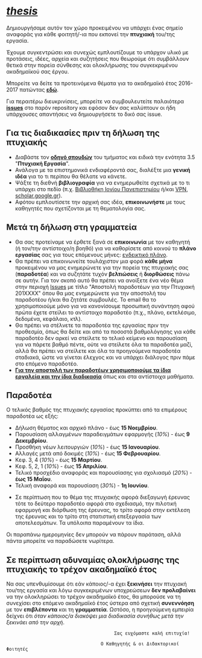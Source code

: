 # *[thesis](https://github.com/courses-ionio/thesis)*


Δημιουργήσαμε αυτόν τον χώρο προκειμένου να υπάρχει ένας σημείο αναφοράς για κάθε φοιτητή/-ια που εκπονεί την **πτυχιακή** του/της εργασία.

Έχουμε συγκεντρώσει και συνεχώς εμπλουτίζουμε το υπάρχον υλικό με προτάσεις, ιδέες, αρχεία και συζητήσεις που θεωρούμε ότι συμβάλλουν θετικά στην πορεία σύνθεσης και ολοκλήρωσης του συγκεκριμένου ακαδημαϊκού σας έργου.

Μπορείτε να δείτε τα προτεινόμενα θέματα για το ακαδημαϊκό έτος 2016-2017 πατώντας [**εδώ**](https://docs.google.com/spreadsheets/d/1ONzUNgHrYxZ23YdtDsfxNh8o4w0_Cg7BC9qc9ScX244/edit#gid=0).

Για περαιτέρω διευκρινίσεις, μπορείτε να συμβουλευτείτε παλαιότερα **[issues](https://github.com/courses-ionio/thesis/issues)** στο παρόν repository και εφόσον δεν σας καλύπτουν οι ήδη υπάρχουσες απαντήσεις να δημιουργήσετε το δικό σας issue.


## Για τις διαδικασίες πριν τη δήλωση της πτυχιακής

* Διαβάστε τον [**οδηγό σπουδών**](http://di.ionio.gr/wp-content/uploads/2016/09/OS_2016-2017-final.pdf) του τμήματος και ειδικά την ενότητα 3.5 "**Πτυχιακή Εργασία**".
* Ανάλογα με τα επιστημονικά ενδιαφέροντά σας, διαλέξτε μια **γενική ιδέα** για το τι περίπου θα θέλατε να κάνετε.
* Ψάξτε τη διεθνή **βιβλιογραφία** για να ενημερωθείτε σχετικά με το τι υπάρχει στο πεδίο (π.χ. [Βιβλιοθήκη Ιονίου Πανεπιστημίου](http://www.ionio.gr/central/gr/library/) ή/και [VPN](http://noc.ionio.gr/vpn.htm), [scholar.google.gr](https://scholar.google.gr/)).
* Αφότου εμπλουτίσετε την αρχική σας ιδέα, **επικοινωνήστε** με τους καθηγητές που σχετίζονται με τη θεματολογία σας.


## Μετά τη δήλωση στη γραμματεία

* Θα σας προτείναμε να έρθετε ξανά σε **επικοινωνία** με τον καθηγητή (ή τον/την αντίστοιχο/η βοηθό) για να καθορίσετε από κοινού το **πλάνο εργασίας** σας για τους επόμενους μήνες: [ενδεικτικό πλάνο](https://docs.google.com/spreadsheets/d/14rwQPsfiz-VqQSt3T9S1BvyX6xghom5ZMweiSQlvLyI/edit#gid=0).
* Θα πρέπει να επικοινωνείτε τουλάχιστον μια φορά **κάθε μήνα** προκειμένου να μας ενημερώνετε για την πορεία της πτυχιακής σας (**παραδοτέα**) και να συζητάτε τυχόν **βελτιώσεις** ή **διορθώσεις** πάνω σε αυτήν. Για τον σκοπό αυτό θα πρέπει να ανοίξετε ένα νέο θέμα στην περιοχή [Issues](https://github.com/courses-ionio/thesis/issues) με τίτλο "Αποστολή παραδοτέων για την Πτυχιακή 201ΧΧΧΧ" όπου θα μας ενημερώνετε για την αποστολή του παραδοτέου ή/και θα ζητάτε συμβουλές. Το email θα το χρησιμοποιούμε μόνο για να κανονίσουμε προσωπική συνάντηση αφού πρώτα έχετε στείλει το αντίστοιχο παραδοτέο (π.χ., πλάνο, εκτελέσιμο, δεδομένα, κεφάλαιο, κτλ).
* Θα πρέπει να στέλνετε τα παραδοτέα της εργασίας πριν την προθεσμία, όπως θα δείτε και από τα ποσοστά βαθμολόγησης για κάθε παραδοτέο δεν αρκεί να στείλετε το τελικό κείμενο και παρουσίαση για να πάρετε βαθμό πέντε, ούτε να στείλετε όλα τα παραδοτέα μαζί, αλλά θα πρέπει να στείλετε και όλα τα προηγούμενα παραδοτέα σταδιακά, ώστε να γίνεται έλεχγος και να υπάρχει διάλογος πριν πάμε στο επόμενο παραδοτέο.
* **[Για την αποστολή των παραδοτέων χρησιμοποιούμε τα ίδια εργαλεία και την ίδια διαδικασία](https://courses-ionio.github.io/help/)** όπως και στα αντίστοιχα μαθήματα.

## Παραδοτέα
Ο τελικός βαθμός της πτυχιακής εργασίας προκύπτει από τα επιμέρους παραδοτέα ως εξής:
* Δήλωση θέματος και αρχικό πλάνο - έως **15 Νοεμβρίου**.
* Παρουσίαση αλλαγμένων παραδειγμάτων εφαρμογής (*10%*) - έως **9 Δεκεμβρίου**.
* Προσθήκη νέων λειτουργιών (*10%*) - έως **15 Ιανουαρίου**.
* Αλλαγές μετά από δοκιμές (*10%*) - έως **15 Φεβρουαρίου**.
* Κεφ. 3, 4 (*10%*) - έως **15 Μαρτίου**.
* Κεφ. 5, 2, 1 (*10%*) - έως **15 Απριλίου**. 
* Τελικό προσχέδιο αναφοράς και παρουσίασης για σχολιασμό (*20%*) - **έως 15 Μαΐου**.
* Τελική αναφορά και παρουσίαση (*30%*) - **1η Ιουνίου**.

- Σε περίπτωση που το θέμα της πτυχιακής αφορά διεξαγωγή έρευνας τότε το δεύτερο παραδοτέο αφορά στο σχεδιασμό, την πιλοτική εφαρμογή και διόρθωση της έρευνας, το τρίτο αφορά στην εκτέλεση της έρευνας και το τρίτο στη στατιστική επεξεργασία των αποτελεσμάτων. Τα υπόλοιπα παραμένουν τα ίδια. 

Οι παραπάνω ημερομηνίες δεν μπορούν να πάρουν παράταση, αλλά πάντα μπορείτε να παραδώσετε νωρίτερα.

## Σε περίπτωση αδυναμίας ολοκλήρωσης της πτυχιακής το τρέχον ακαδημαϊκό έτος

Να σας υπενθυμίσουμε ότι εάν κάποιος/-α έχει **ξεκινήσει** την πτυχιακή του/της εργασία και λόγω συγκεκριμένων υποχρεώσεων **δεν προλαβαίνει** να την ολοκληρώσει το τρέχον ακαδημαϊκό έτος, θα μπορούσε να τη συνεχίσει στο επόμενο ακαδημαϊκό έτος ύστερα από σχετική **συνεννόηση** με τον **επιβλέποντα** και τη **γραμματεία**.
Ωστόσο, η προηγούμενη εμπειρία δείχνει ότι *όταν κάποιος/α διακόψει μια διαδικασία συνήθως μετά την ξεκινάει από την αρχή*.

 

                                            Σας ευχόμαστε καλή επιτυχία!

                                       Ο Καθηγητής & οι Διδακτορικοί Φοιτητές
